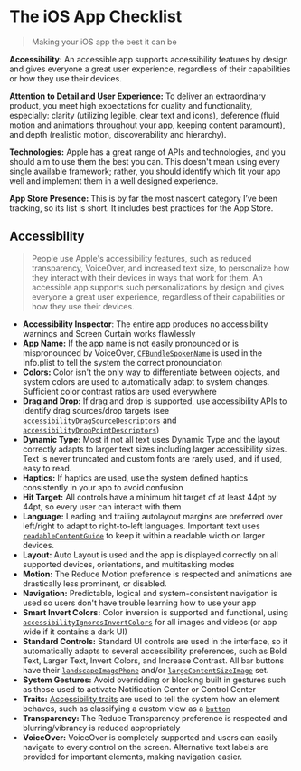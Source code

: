 # The iOS App Checklist
> Making your iOS app the best it can be


**Accessibility:** An accessible app supports accessibility features by design and gives everyone a great user experience, regardless of their capabilities or how they use their devices.

**Attention to Detail and User Experience:** To deliver an extraordinary product, you meet high expectations for quality and functionality, especially: clarity (utilizing legible, clear text and icons), deference (fluid motion and animations throughout your app, keeping content paramount), and depth (realistic motion, discoverability and hierarchy).

**Technologies:** Apple has a great range of APIs and technologies, and you should aim to use them the best you can. This doesn't mean using every single available framework; rather, you should identify which fit your app well and implement them in a well designed experience.

**App Store Presence:** This is by far the most nascent category I’ve been tracking, so its list is short. It includes best practices for the App Store.

## Accessibility

> People use Apple's accessibility features, such as reduced transparency, VoiceOver, and increased text size, to personalize how they interact with their devices in ways that work for them. An accessible app supports such personalizations by design and gives everyone a great user experience, regardless of their capabilities or how they use their devices.

- **Accessibility Inspector**: The entire app produces no accessibility warnings and Screen Curtain works flawlessly
- **App Name:** If the app name is not easily pronounced or is mispronounced by VoiceOver, [`CFBundleSpokenName`](https://developer.apple.com/documentation/bundleresources/information_property_list/cfbundlespokenname) is used in the Info.plist to tell the system the correct pronounciation
- **Colors:** Color isn't the only way to differentiate between objects, and system colors are used to automatically adapt to system changes. Sufficient color contrast ratios are used everywhere
- **Drag and Drop:** If drag and drop is supported, use accessibility APIs to identify drag sources/drop targets (see [`accessibilityDragSourceDescriptors`](https://developer.apple.com/documentation/objectivec/nsobject/2891001-accessibilitydragsourcedescripto) and [`accessibilityDropPointDescriptors`](https://developer.apple.com/documentation/objectivec/nsobject/2891048-accessibilitydroppointdescriptor))
- **Dynamic Type:** Most if not all text uses Dynamic Type and the layout correctly adapts to larger text sizes including larger accessibility sizes. Text is never truncated and custom fonts are rarely used, and if used, easy to read.
- **Haptics:** If haptics are used, use the system defined haptics consistently in your app to avoid confusion
- **Hit Target:** All controls have a minimum hit target of at least 44pt by 44pt, so every user can interact with them
- **Language:** Leading and trailing autolayout margins are preferred over left/right to adapt to right-to-left languages. Important text uses [`readableContentGuide`](https://developer.apple.com/documentation/uikit/uiview/1622644-readablecontentguide) to keep it within a readable width on larger devices.
- **Layout:** Auto Layout is used and the app is displayed correctly on all supported devices, orientations, and multitasking modes
- **Motion:** The Reduce Motion preference is respected and animations are drastically less prominent, or disabled.
- **Navigation:** Predictable, logical and system-consistent navigation is used so users don't have trouble learning how to use your app
- **Smart Invert Colors:** Color inversion is supported and functional, using [`accessibilityIgnoresInvertColors`](https://developer.apple.com/documentation/uikit/uiview/2865843-accessibilityignoresinvertcolors) for all images and videos (or app wide if it contains a dark UI)
- **Standard Controls:** Standard UI controls are used in the interface, so it automatically adapts to several accessibility preferences, such as Bold Text, Larger Text, Invert Colors, and Increase Contrast. All bar buttons have their [`landscapeImagePhone`](https://developer.apple.com/documentation/uikit/uibaritem/1616421-landscapeimagephone) and/or [`largeContentSizeImage`](https://developer.apple.com/documentation/uikit/uibaritem/2865917-largecontentsizeimage) set.
- **System Gestures:** Avoid overridding or blocking built in gestures such as those used to activate Notification Center or Control Center
- **Traits:** [Accessibility traits](https://developer.apple.com/documentation/uikit/uiaccessibility/uiaccessibilitytraits) are used to tell the system how an element behaves, such as classifying a custom view as a [`button`](https://developer.apple.com/documentation/uikit/uiaccessibility/uiaccessibilitytraits/1620194-button)
- **Transparency:** The Reduce Transparency preference is respected and blurring/vibrancy is reduced appropriately
- **VoiceOver:** VoiceOver is completely supported and users can easily navigate to every control on the screen. Alternative text labels are provided for important elements, making navigation easier. 


